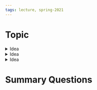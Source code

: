 ```yaml
---
tags: lecture, spring-2021
---
```

# Topic
<details markdown='1'><summary>Idea</summary></details>
<details markdown='1'><summary>Idea</summary></details>
<details markdown='1'><summary>Idea</summary></details>

# Summary Questions

